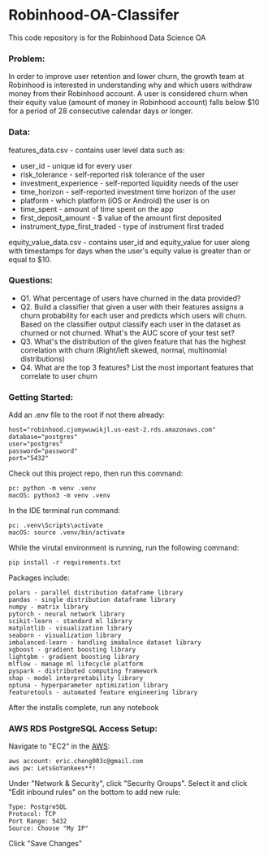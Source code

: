 # Robinhood-OA-Classifer
This code repository is for the Robinhood Data Science OA

### Problem:

In order to improve user retention and lower churn, the growth team at Robinhood is interested in understanding why and which users withdraw money from their Robinhood account.  A user is considered churn when their equity value (amount of money in Robinhood account) falls below $10 for a period of 28 consecutive calendar days or longer.

### Data:

features_data.csv - contains user level data such as:
* user_id - unique id for every user
* risk_tolerance - self-reported risk tolerance of the user
* investment_experience - self-reported liquidity needs of the user
* time_horizon - self-reported investment time horizon of the user
* platform - which platform (iOS or Android) the user is on
* time_spent - amount of time spent on the app
* first_deposit_amount - $ value of the amount first deposited
* instrument_type_first_traded - type of instrument first traded


equity_value_data.csv - contains user_id and equity_value for user along with timestamps for days when the user's equity value is greater than or equal to $10.

### Questions:

* Q1. What percentage of users have churned in the data provided?
* Q2. Build a classifier that given a user with their features assigns a churn probability for each user and predicts which users will churn. Based on the classifier output classify each user in the dataset as churned or not churned. What's the AUC score of your test set?
* Q3. What's the distribution of the given feature that has the highest correlation with churn (Right/left skewed, normal, multinomial distributions)
* Q4. What are the top 3 features? List the most important features that correlate to user churn

### Getting Started:
Add an .env file to the root if not there already:
```
host="robinhood.cjomywuwikjl.us-east-2.rds.amazonaws.com"
database="postgres"
user="postgres"
password="password"
port="5432"
```
Check out this project repo, then run this command:
```
pc: python -m venv .venv
macOS: python3 -m venv .venv
```
In the IDE terminal run command:
```
pc: .venv\Scripts\activate
macOS: source .venv/bin/activate
```
While the virutal environment is running, run the following command:
```
pip install -r requirements.txt
```
 Packages include:
```
polars - parallel distribution dataframe library
pandas - single distribution dataframe library
numpy - matrix library
pytorch - neural network library
scikit-learn - standard ml library
matplotlib - visualization library
seaborn - visualization library
imbalanced-learn - handling imabalnce dataset library
xgboost - gradient boosting library
lightgbm - gradient boosting library
mlflow - manage ml lifecycle platform
pyspark - distributed computing framework
shap - model interpretability library
optuna - hyperparameter optimization library
featuretools - automated feature engineering library
```
After the installs complete, run any notebook

### AWS RDS PostgreSQL Access Setup:
Navigate to "EC2" in the [AWS](https://us-east-2.console.aws.amazon.com/console/home?region=us-east-2):
```
aws account: eric.cheng003c@gmail.com
aws pw: LetsGoYankees**!
```
Under "Network & Security", click "Security Groups". Select it and click "Edit inbound rules" on the bottom to add new rule:
```
Type: PostgreSQL
Protocol: TCP
Port Range: 5432
Source: Choose "My IP"
```
Click "Save Changes"